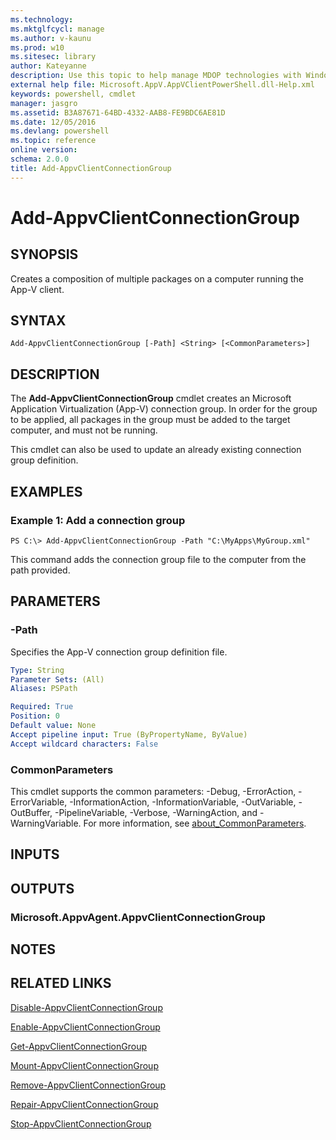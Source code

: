 ```yaml
---
ms.technology: 
ms.mktglfcycl: manage
ms.author: v-kaunu
ms.prod: w10
ms.sitesec: library
author: Kateyanne
description: Use this topic to help manage MDOP technologies with Windows PowerShell.
external help file: Microsoft.AppV.AppVClientPowerShell.dll-Help.xml
keywords: powershell, cmdlet
manager: jasgro 
ms.assetid: B3A87671-64BD-4332-AAB8-FE9BDC6AE81D
ms.date: 12/05/2016
ms.devlang: powershell
ms.topic: reference
online version: 
schema: 2.0.0
title: Add-AppvClientConnectionGroup
---
```


# Add-AppvClientConnectionGroup

## SYNOPSIS
Creates a composition of multiple packages on a computer running the App-V client.

## SYNTAX

```
Add-AppvClientConnectionGroup [-Path] <String> [<CommonParameters>]
```

## DESCRIPTION
The **Add-AppvClientConnectionGroup** cmdlet creates an Microsoft Application Virtualization (App-V) connection group.
In order for the group to be applied, all packages in the group must be added to the target computer, and must not be running.

This cmdlet can also be used to update an already existing connection group definition.

## EXAMPLES

### Example 1: Add a connection group
```
PS C:\> Add-AppvClientConnectionGroup -Path "C:\MyApps\MyGroup.xml"
```

This command adds the connection group file to the computer from the path provided.

## PARAMETERS

### -Path
Specifies the App-V connection group definition file.

```yaml
Type: String
Parameter Sets: (All)
Aliases: PSPath

Required: True
Position: 0
Default value: None
Accept pipeline input: True (ByPropertyName, ByValue)
Accept wildcard characters: False
```

### CommonParameters
This cmdlet supports the common parameters: -Debug, -ErrorAction, -ErrorVariable, -InformationAction, -InformationVariable, -OutVariable, -OutBuffer, -PipelineVariable, -Verbose, -WarningAction, and -WarningVariable. For more information, see [about_CommonParameters](http://go.microsoft.com/fwlink/?LinkID=113216).

## INPUTS

## OUTPUTS

### Microsoft.AppvAgent.AppvClientConnectionGroup

## NOTES

## RELATED LINKS

[Disable-AppvClientConnectionGroup](./Disable-AppvClientConnectionGroup.md)

[Enable-AppvClientConnectionGroup](./Enable-AppvClientConnectionGroup.md)

[Get-AppvClientConnectionGroup](./Get-AppvClientConnectionGroup.md)

[Mount-AppvClientConnectionGroup](./Mount-AppvClientConnectionGroup.md)

[Remove-AppvClientConnectionGroup](./Remove-AppvClientConnectionGroup.md)

[Repair-AppvClientConnectionGroup](./Repair-AppvClientConnectionGroup.md)

[Stop-AppvClientConnectionGroup](./Stop-AppvClientConnectionGroup.md)


